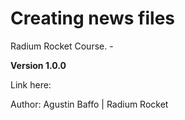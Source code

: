 # Creating news files

Radium Rocket Course. - 


**Version 1.0.0**

Link here: 


Author: Agustin Baffo | Radium Rocket